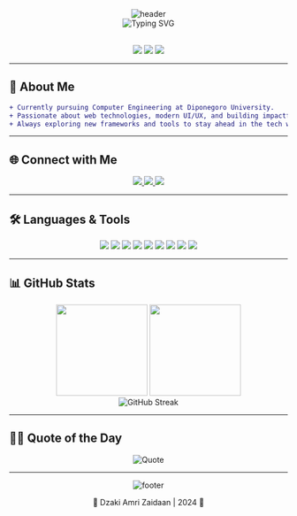 <!--
🔥  Fresh, Modern & Interactive GitHub Profile README for Dzaki Amri Zaidaan 🔥
Tip: View in dark mode for best experience!
-->

<div align="center">
  <img src="https://capsule-render.vercel.app/api?type=waving&color=0:1e3c72,100:2a5298&height=220&section=header&text=Hi%20👋,%20I'm%20Dzaki%20Amri%20Zaidaan!&fontSize=45&fontColor=fff&animation=twinkling" alt="header" />
  <br/>
  <img src="https://readme-typing-svg.demolab.com?font=Fira+Code&size=30&duration=2500&pause=1000&color=FFFFFF&center=true&vCenter=true&width=700&lines=Web+App+Developer;Computer+Engineering+Student+at+Undip;Always+Learning+and+Building+🚀" alt="Typing SVG" />
</div>

<br/>

<p align="center">
  <img src="https://img.shields.io/badge/-Web%20Dev-0d1117?style=for-the-badge&logo=appveyor&logoColor=white&color=1e3c72">
  <img src="https://img.shields.io/badge/Computer%20Engineering-2a5298?style=for-the-badge&logoColor=white">
  <img src="https://img.shields.io/badge/Undip-FFD700?style=for-the-badge&logo=google-scholar&logoColor=2a5298">
</p>

---

## 🚀 About Me

```diff
+ Currently pursuing Computer Engineering at Diponegoro University.
+ Passionate about web technologies, modern UI/UX, and building impactful digital solutions.
+ Always exploring new frameworks and tools to stay ahead in the tech world!
```

---

## 🌐 Connect with Me

<p align="center">
  <a href="https://www.linkedin.com/in/dzakiamriz/" target="_blank">
    <img src="https://img.shields.io/badge/LinkedIn-1e3c72?style=for-the-badge&logo=linkedin&logoColor=white"/>
  </a>
  <a href="https://www.instagram.com/dzakiamriz_" target="_blank">
    <img src="https://img.shields.io/badge/Instagram-E4405F?style=for-the-badge&logo=instagram&logoColor=white"/>
  </a>
  <a href="mailto:dzakiamriz12@gmail.com" target="_blank">
    <img src="https://img.shields.io/badge/Gmail-2a5298?style=for-the-badge&logo=gmail&logoColor=white"/>
  </a>
</p>

---

## 🛠️ Languages & Tools

<p align="center">
  <img src="https://img.shields.io/badge/PHP-777BB4?style=for-the-badge&logo=php&logoColor=white"/>
  <img src="https://img.shields.io/badge/Laravel-FF2D20?style=for-the-badge&logo=laravel&logoColor=white"/>
  <img src="https://img.shields.io/badge/Python-3670A0?style=for-the-badge&logo=python&logoColor=ffdd54"/>
  <img src="https://img.shields.io/badge/React-20232a?style=for-the-badge&logo=react&logoColor=61dafb"/>
  <img src="https://img.shields.io/badge/MySQL-4479A1?style=for-the-badge&logo=mysql&logoColor=white"/>
  <img src="https://img.shields.io/badge/HTML5-e34c26?style=for-the-badge&logo=html5&logoColor=white"/>
  <img src="https://img.shields.io/badge/CSS3-264de4?style=for-the-badge&logo=css3&logoColor=white"/>
  <img src="https://img.shields.io/badge/JavaScript-f7df1e?style=for-the-badge&logo=javascript&logoColor=black"/>
  <img src="https://img.shields.io/badge/Bootstrap-563d7c?style=for-the-badge&logo=bootstrap&logoColor=white"/>
</p>

---

## 📊 GitHub Stats

<div align="center">
  <img src="https://github-readme-stats.vercel.app/api?username=Dzakiamriz22&show_icons=true&theme=tokyonight&hide_border=true&hide_title=true" height="165"/>
  <img src="https://github-readme-stats.vercel.app/api/top-langs/?username=Dzakiamriz22&layout=compact&theme=tokyonight&hide_border=true&hide_title=true" height="165"/>
</div>

<div align="center">
  <img src="https://github-readme-streak-stats.herokuapp.com?user=Dzakiamriz22&theme=tokyonight&hide_border=true&border_radius=13&date_format=M%20j%5B%2C%20Y%5D" alt="GitHub Streak"/>
</div>

---

## 🧑‍💻 Quote of the Day

<div align="center">
  <img src="https://readme-quote.vercel.app/api?theme=tokyonight&border=1e3c72" alt="Quote"/>
</div>

---

<div align="center">
  <img src="https://capsule-render.vercel.app/api?type=waving&color=0:2a5298,100:1e3c72&height=100&section=footer" alt="footer" />
  <p>💙 Dzaki Amri Zaidaan | 2024 💙</p>
</div>
